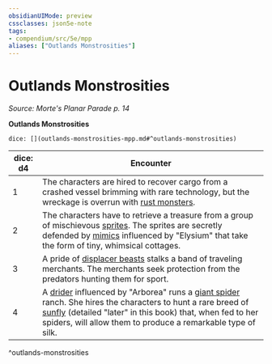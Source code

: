 ```yaml
---
obsidianUIMode: preview
cssclasses: json5e-note
tags:
- compendium/src/5e/mpp
aliases: ["Outlands Monstrosities"]
---
```

# Outlands Monstrosities
*Source: Morte's Planar Parade p. 14* 

**Outlands Monstrosities**

`dice: [](outlands-monstrosities-mpp.md#^outlands-monstrosities)`

| dice: d4 | Encounter |
|----------|-----------|
| 1 | The characters are hired to recover cargo from a crashed vessel brimming with rare technology, but the wreckage is overrun with [rust monsters](5E2014官方资源/bestiary/monstrosity/rust-monster.md). |
| 2 | The characters have to retrieve a treasure from a group of mischievous [sprites](5E2014官方资源/bestiary/fey/sprite.md). The sprites are secretly defended by [mimics](5E2014官方资源/bestiary/monstrosity/mimic.md) influenced by "Elysium" that take the form of tiny, whimsical cottages. |
| 3 | A pride of [displacer beasts](5E2014官方资源/bestiary/monstrosity/displacer-beast.md) stalks a band of traveling merchants. The merchants seek protection from the predators hunting them for sport. |
| 4 | A [drider](5E2014官方资源/bestiary/monstrosity/drider.md) influenced by "Arborea" runs a [giant spider](5E2014官方资源/bestiary/beast/giant-spider.md) ranch. She hires the characters to hunt a rare breed of [sunfly](5E2014官方资源/bestiary/celestial/sunfly-mpp.md) (detailed "later" in this book) that, when fed to her spiders, will allow them to produce a remarkable type of silk. |
^outlands-monstrosities